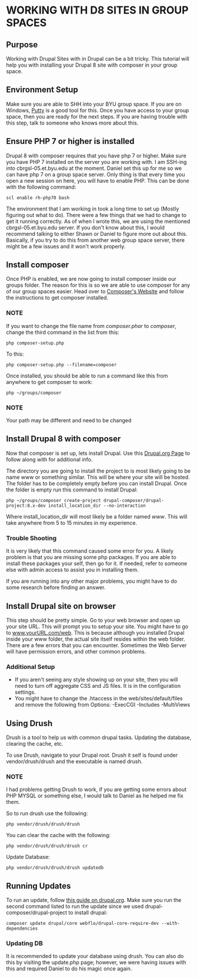 # WORKING WITH D8 SITES IN GROUP SPACES #

## Purpose ##
Working with Drupal Sites with in Drupal can be a bit tricky. This tutorial will help you with installing your Drupal 8 site with composer in your group space.

## Environment Setup ##
Make sure you are able to SHH into your BYU group space. If you are on Windows, [Putty](https://www.chiark.greenend.org.uk/~sgtatham/putty/latest.html) is a good tool for this. 
Once you have access to your group space, then you are ready for the next steps. If you are having trouble with this step, talk to someone who knows more about this.

## Ensure PHP 7 or higher is installed ##
Drupal 8 with composer requires that you have php 7 or higher. Make sure you have PHP 7 installed on the server you are working with. I am SSH-ing into cbrgsl-05.et.byu.edu at the moment. Daniel set this up for me so we can have php 7 on a group space server. Only thing is that every time you open a new session on here, you will have to enable PHP. This can be done with the following command:

`scl enable rh-php70 bash`

The environment that I am working in took a long time to set up (Mostly figuring out what to do). There were a few things that we had to change to get it running correctly. As of when I wrote this, we are using the mentioned cbrgsl-05.et.byu.edu server. If you don't know about this, I would recommend talking to either Shawn or Daniel to figure more out about this. Basically, if you try to do this from another web group space server, there might be a few issues and it won't work properly. 

## Install composer ##
Once PHP is enabled, we are now going to install composer inside our groups folder. The reason for this is so we are able to use composer for any of our group spaces easier. 
Head over to [Composer's Website](https://getcomposer.org/download/) and follow the instructions to get composer installed. 
### NOTE ###
If you want to change the file name from *composer.phar* to *composer*, change the third command in the list from this:

`php composer-setup.php`

To this:

`php composer-setup.php --filename=composer`

Once installed, you should be able to run a command like this from anywhere to get composer to work:

`php ~/groups/composer`

### NOTE ###
Your path may be different and need to be changed

## Install Drupal 8 with composer ##
Now that composer is set up, lets install Drupal. 
Use this [Drupal.org Page](https://www.drupal.org/docs/develop/using-composer/using-composer-to-install-drupal-and-manage-dependencies#download-core) to follow along with for additional info. 


The directory you are going to install the project to is most likely going to be name www or something similar. This will be where your site will be hosted. The folder has to be completely empty before you can install Drupal. Once the folder is empty run this command to install Drupal:

`php ~/groups/composer create-project drupal-composer/drupal-project:8.x-dev install_location_dir --no-interaction`

Where install_location_dir will most likely be a folder named *www*.
This will take anywhere from 5 to 15 minutes in my experience. 

### Trouble Shooting  ###
It is very likely that this command caused some error for you. A likely problem is that you are missing some php packages. If you are able to install these packages your self, then go for it. If needed, refer to someone else with admin access to assist you in installing them. 

If you are running into any other major problems, you might have to do some research before finding an answer. 

## Install Drupal site on browser ##
This step should be pretty simple. Go to your web browser and open up your site URL. This will prompt you to setup your site. You might have to go to www.yourURL.com/web. This is because although you installed Drupal inside your www folder, the actual site itself resides within the web folder. There are a few errors that you can encounter. 
Sometimes the Web Server will have permission errors, and other common problems.

### Additional Setup ###
* If you aren't seeing any style showing up on your site, then you will need to turn off aggregate CSS and JS files. It is in the configuration settings. 
* You might have to change the .htaccess in the web/sites/default/files and remove the following from Options: -ExecCGI -Includes -MultiViews

## Using Drush ## 
Drush is a tool to help us with common drupal tasks. Updating the database, clearing the cache, etc. 

To use Drush, navigate to your Drupal root. Drush it self is found under vendor/drush/drush and the executable is named drush.
### NOTE ###
I had problems getting Drush to work, if you are getting some errors about PHP MYSQL or something else, I would talk to Daniel as he helped me fix them. 

So to run drush use the following:

`php vendor/drush/drush/drush`

You can clear the cache with the following:

`php vendor/drush/drush/drush cr`

Update Database:

`php vendor/drush/drush/drush updatedb`

## Running Updates ##
To run an update, follow [this guide on drupal.org](https://www.drupal.org/docs/8/update/update-core-via-composer). 
Make sure you run the second command listed to run the update since we used drupal-composer/drupal-project to install drupal:

`composer update drupal/core webflo/drupal-core-require-dev --with-dependencies`

### Updating DB ###
It is recommended to update your database using drush. You can also do this by visiting the update.php page; however, we were having issues with this and required Daniel to do his magic once again. 


